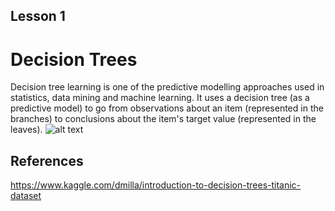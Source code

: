 ## Lesson 1
# Decision Trees
Decision tree learning is one of the predictive modelling approaches used in statistics, data mining and machine learning. It uses a decision tree (as a predictive model) to go from observations about an item (represented in the branches) to conclusions about the item's target value (represented in the leaves).
![alt text](https://devopedia.org/images/article/168/2041.1555312516.png)
## References
https://www.kaggle.com/dmilla/introduction-to-decision-trees-titanic-dataset
